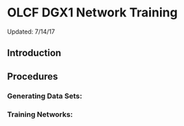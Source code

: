 # OLCF DGX1 Network Training

Updated: 7/14/17

## Introduction

## Procedures

### Generating Data Sets:

### Training Networks:
